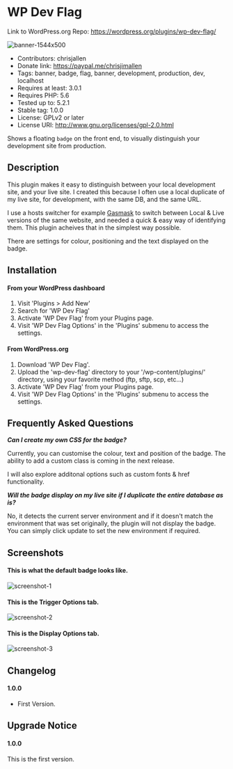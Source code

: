 # WP Dev Flag

Link to WordPress.org Repo: https://wordpress.org/plugins/wp-dev-flag/

![banner-1544x500](https://user-images.githubusercontent.com/1681063/56038858-dd0ae880-5d2a-11e9-9d70-f423c0f63b3d.png)

- Contributors: chrisjallen
- Donate link: https://paypal.me/chrisjimallen
- Tags: banner, badge, flag, banner, development, production, dev, localhost
- Requires at least: 3.0.1
- Requires PHP: 5.6
- Tested up to: 5.2.1
- Stable tag: 1.0.0
- License: GPLv2 or later
- License URI: http://www.gnu.org/licenses/gpl-2.0.html

Shows a floating `badge` on the front end, to visually distinguish your development site from production.

## Description

This plugin makes it easy to distinguish between your local development site, and your live site.
I created this because I often use a local duplicate of my live site, for development, with the same DB, and the same URL.

I use a hosts switcher for example [Gasmask](https://github.com/2ndalpha/gasmask) to switch between Local & Live versions of the same website, and needed a quick & easy way of identifying them. This plugin acheives that in the simplest way possible.

There are settings for colour, positioning and the text displayed on the badge.

## Installation

#### From your WordPress dashboard

1. Visit 'Plugins > Add New'
2. Search for 'WP Dev Flag'
3. Activate 'WP Dev Flag' from your Plugins page.
4. Visit 'WP Dev Flag Options' in the 'Plugins' submenu to access the settings.

#### From WordPress.org

1. Download 'WP Dev Flag'.
2. Upload the 'wp-dev-flag' directory to your '/wp-content/plugins/' directory, using your favorite method (ftp, sftp, scp, etc...)
3. Activate 'WP Dev Flag' from your Plugins page.
4. Visit 'WP Dev Flag Options' in the 'Plugins' submenu to access the settings.

## Frequently Asked Questions

**_Can I create my own CSS for the badge?_**

Currently, you can customise the colour, text and position of the badge. The ability to add a custom class is coming in the next release.

I will also explore additonal options such as custom fonts & href functionality.

**_Will the badge display on my live site if I duplicate the entire database as is?_**

No, it detects the current server environment and if it doesn't match the environment that was set originally, the plugin will not display the badge. You can simply click update to set the new environment if required.

## Screenshots

#### This is what the default badge looks like.
![screenshot-1](https://user-images.githubusercontent.com/1681063/56038982-278c6500-5d2b-11e9-9cbc-b43355c6e323.png)
#### This is the Trigger Options tab.
![screenshot-2](https://user-images.githubusercontent.com/1681063/56039222-b13c3280-5d2b-11e9-8bac-c274fa461761.png)
#### This is the Display Options tab.
![screenshot-3](https://user-images.githubusercontent.com/1681063/56039256-c1eca880-5d2b-11e9-8d08-eda86a81d66e.png)


## Changelog

#### 1.0.0
* First Version.

## Upgrade Notice

#### 1.0.0
This is the first version.
